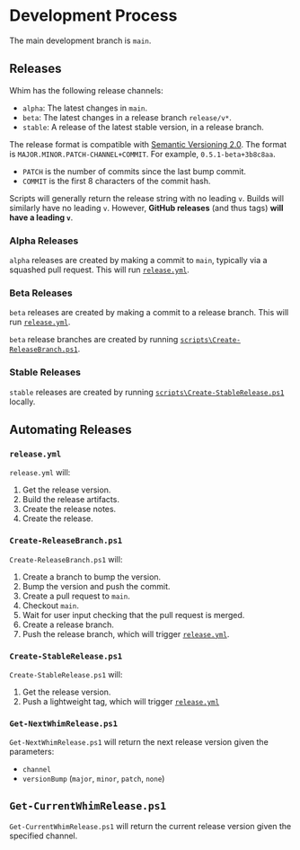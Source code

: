 # Development Process

The main development branch is `main`.

## Releases

Whim has the following release channels:

- `alpha`: The latest changes in `main`.
- `beta`: The latest changes in a release branch `release/v*`.
- `stable`: A release of the latest stable version, in a release branch.

The release format is compatible with [Semantic Versioning 2.0](https://semver.org/spec/v2.0.0.html). The format is `MAJOR.MINOR.PATCH-CHANNEL+COMMIT`. For example, `0.5.1-beta+3b8c8aa`.

- `PATCH` is the number of commits since the last bump commit.
- `COMMIT` is the first 8 characters of the commit hash.

Scripts will generally return the release string with no leading `v`. Builds will similarly have no leading `v`. However, **GitHub releases** (and thus tags) **will have a leading `v`**.

### Alpha Releases

`alpha` releases are created by making a commit to `main`, typically via a squashed pull request. This will run [`release.yml`](#releaseyml).

### Beta Releases

`beta` releases are created by making a commit to a release branch. This will run [`release.yml`](#releaseyml).

`beta` release branches are created by running [`scripts\Create-ReleaseBranch.ps1`](#create-releasebranchps1).

### Stable Releases

`stable` releases are created by running [`scripts\Create-StableRelease.ps1`](#create-stablereleaseps1) locally.

## Automating Releases

### `release.yml`

`release.yml` will:

1. Get the release version.
2. Build the release artifacts.
3. Create the release notes.
4. Create the release.

### `Create-ReleaseBranch.ps1`

`Create-ReleaseBranch.ps1` will:

1. Create a branch to bump the version.
2. Bump the version and push the commit.
3. Create a pull request to `main`.
4. Checkout `main`.
5. Wait for user input checking that the pull request is merged.
6. Create a release branch.
7. Push the release branch, which will trigger [`release.yml`](#releaseyml).

### `Create-StableRelease.ps1`

`Create-StableRelease.ps1` will:

1. Get the release version.
2. Push a lightweight tag, which will trigger [`release.yml`](#releaseyml)

### `Get-NextWhimRelease.ps1`

`Get-NextWhimRelease.ps1` will return the next release version given the parameters:

- `channel`
- `versionBump` (`major`, `minor`, `patch`, `none`)

## `Get-CurrentWhimRelease.ps1`

`Get-CurrentWhimRelease.ps1` will return the current release version given the specified channel.
